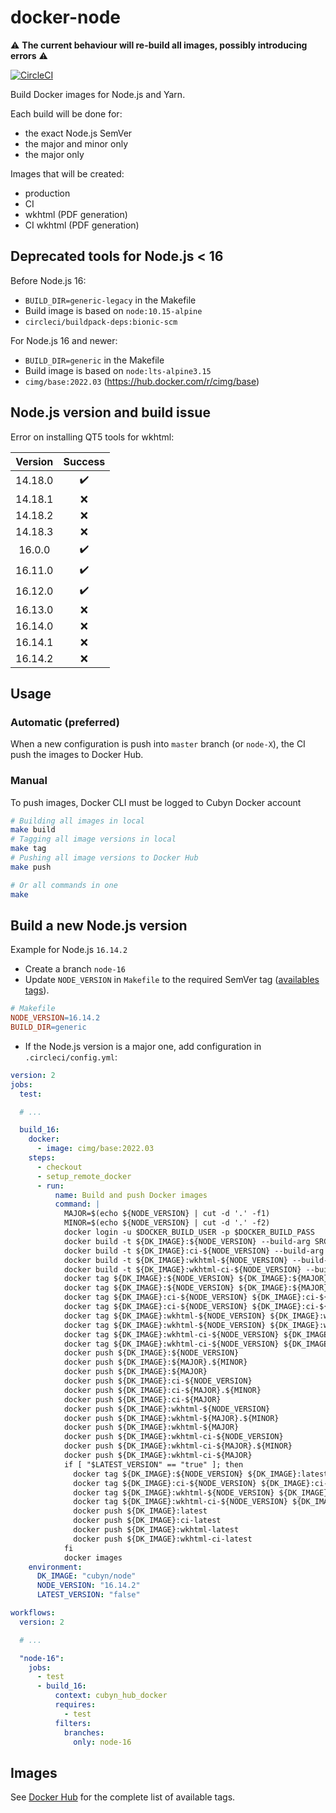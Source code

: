 # docker-node

⚠️ **The current behaviour will re-build all images, possibly introducing errors** ⚠️

[![CircleCI](https://circleci.com/gh/cubyn/docker-node/tree/master.svg?style=svg)](https://circleci.com/gh/cubyn/docker-node/tree/master)

Build Docker images for Node.js and Yarn.

Each build will be done for:
- the exact Node.js SemVer
- the major and minor only
- the major only

Images that will be created:
- production
- CI
- wkhtml (PDF generation)
- CI wkhtml (PDF generation)

## Deprecated tools for Node.js < 16

Before Node.js 16:
- `BUILD_DIR=generic-legacy` in the Makefile
- Build image is based on `node:10.15-alpine`
- `circleci/buildpack-deps:bionic-scm`

For Node.js 16 and newer:
- `BUILD_DIR=generic` in the Makefile
- Build image is based on `node:lts-alpine3.15`
- `cimg/base:2022.03` (https://hub.docker.com/r/cimg/base)

## Node.js version and build issue

Error on installing QT5 tools for wkhtml:

| Version | Success |
| :-----: | :-----: |
| 14.18.0 | ✔️       |
| 14.18.1 | ❌      |
| 14.18.2 | ❌      |
| 14.18.3 | ❌      |
| 16.0.0  | ✔️       |
| 16.11.0 | ✔️       |
| 16.12.0 | ✔️       |
| 16.13.0 | ❌      |
| 16.14.0 | ❌      |
| 16.14.1 | ❌      |
| 16.14.2 | ❌      |

## Usage

### Automatic (preferred)

When a new configuration is push into `master` branch (or `node-X`), the CI push the images to Docker Hub.

### Manual

To push images, Docker CLI must be logged to Cubyn Docker account

```sh
# Building all images in local
make build
# Tagging all image versions in local
make tag
# Pushing all image versions to Docker Hub
make push

# Or all commands in one
make
```

## Build a new Node.js version

Example for Node.js `16.14.2`

- Create a branch `node-16`
- Update `NODE_VERSION` in `Makefile` to the required SemVer tag ([availables tags](https://hub.docker.com/_/node)).

```Makefile
# Makefile
NODE_VERSION=16.14.2
BUILD_DIR=generic
```

- If the Node.js version is a major one, add configuration in `.circleci/config.yml`:

```yml
version: 2
jobs:
  test:

  # ...

  build_16:
    docker:
      - image: cimg/base:2022.03
    steps:
      - checkout
      - setup_remote_docker
      - run:
          name: Build and push Docker images
          command: |
            MAJOR=$(echo ${NODE_VERSION} | cut -d '.' -f1)
            MINOR=$(echo ${NODE_VERSION} | cut -d '.' -f2)
            docker login -u $DOCKER_BUILD_USER -p $DOCKER_BUILD_PASS
            docker build -t ${DK_IMAGE}:${NODE_VERSION} --build-arg SRC_TAG=${NODE_VERSION}-alpine --target base generic
            docker build -t ${DK_IMAGE}:ci-${NODE_VERSION} --build-arg SRC_TAG=${NODE_VERSION}-alpine --target ci generic
            docker build -t ${DK_IMAGE}:wkhtml-${NODE_VERSION} --build-arg SRC_TAG=${NODE_VERSION}-alpine --target wkhtmltopdf generic
            docker build -t ${DK_IMAGE}:wkhtml-ci-${NODE_VERSION} --build-arg SRC_TAG=${NODE_VERSION}-alpine --target wkhtmltopdf_ci generic
            docker tag ${DK_IMAGE}:${NODE_VERSION} ${DK_IMAGE}:${MAJOR}.${MINOR}
            docker tag ${DK_IMAGE}:${NODE_VERSION} ${DK_IMAGE}:${MAJOR}
            docker tag ${DK_IMAGE}:ci-${NODE_VERSION} ${DK_IMAGE}:ci-${MAJOR}.${MINOR}
            docker tag ${DK_IMAGE}:ci-${NODE_VERSION} ${DK_IMAGE}:ci-${MAJOR}
            docker tag ${DK_IMAGE}:wkhtml-${NODE_VERSION} ${DK_IMAGE}:wkhtml-${MAJOR}.${MINOR}
            docker tag ${DK_IMAGE}:wkhtml-${NODE_VERSION} ${DK_IMAGE}:wkhtml-${MAJOR}
            docker tag ${DK_IMAGE}:wkhtml-ci-${NODE_VERSION} ${DK_IMAGE}:wkhtml-ci-${MAJOR}.${MINOR}
            docker tag ${DK_IMAGE}:wkhtml-ci-${NODE_VERSION} ${DK_IMAGE}:wkhtml-ci-${MAJOR}
            docker push ${DK_IMAGE}:${NODE_VERSION}
            docker push ${DK_IMAGE}:${MAJOR}.${MINOR}
            docker push ${DK_IMAGE}:${MAJOR}
            docker push ${DK_IMAGE}:ci-${NODE_VERSION}
            docker push ${DK_IMAGE}:ci-${MAJOR}.${MINOR}
            docker push ${DK_IMAGE}:ci-${MAJOR}
            docker push ${DK_IMAGE}:wkhtml-${NODE_VERSION}
            docker push ${DK_IMAGE}:wkhtml-${MAJOR}.${MINOR}
            docker push ${DK_IMAGE}:wkhtml-${MAJOR}
            docker push ${DK_IMAGE}:wkhtml-ci-${NODE_VERSION}
            docker push ${DK_IMAGE}:wkhtml-ci-${MAJOR}.${MINOR}
            docker push ${DK_IMAGE}:wkhtml-ci-${MAJOR}
            if [ "$LATEST_VERSION" == "true" ]; then
              docker tag ${DK_IMAGE}:${NODE_VERSION} ${DK_IMAGE}:latest
              docker tag ${DK_IMAGE}:ci-${NODE_VERSION} ${DK_IMAGE}:ci-latest
              docker tag ${DK_IMAGE}:wkhtml-${NODE_VERSION} ${DK_IMAGE}:wkhtml-latest
              docker tag ${DK_IMAGE}:wkhtml-ci-${NODE_VERSION} ${DK_IMAGE}:wkhtml-ci-latest
              docker push ${DK_IMAGE}:latest
              docker push ${DK_IMAGE}:ci-latest
              docker push ${DK_IMAGE}:wkhtml-latest
              docker push ${DK_IMAGE}:wkhtml-ci-latest
            fi
            docker images
    environment:
      DK_IMAGE: "cubyn/node"
      NODE_VERSION: "16.14.2"
      LATEST_VERSION: "false"

workflows:
  version: 2

  # ...

  "node-16":
    jobs:
      - test
      - build_16:
          context: cubyn_hub_docker
          requires:
            - test
          filters:
            branches:
              only: node-16
```

## Images

See [Docker Hub](https://hub.docker.com/r/cubyn/node/tags/) for the complete list of available tags.
